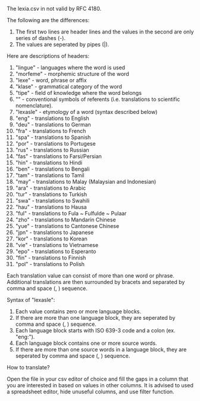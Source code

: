 The lexia.csv in not valid by RFC 4180.

The following are the differences:

1. The first two lines are header lines and the values in the second are only series of dashes (-).
2. The values are seperated by pipes (|).

Here are descriptions of headers:

1. "lingue" - languages where the word is used
2. "morfeme" - morphemic structure of the word
3. "lexe" - word, phrase or affix
4. "klase" - grammatical category of the word
5. "tipe" - field of knowledge where the word belongs
6. "" - conventional symbols of referents (i.e. translations to scientific nomenclature).
7. "lexasle" - etymology of a word (syntax described below)
8. "eng" - translations to English
9. "deu" - translations to German
10. "fra" - translations to French
11. "spa" - translations to Spanish
12. "por" - translations to Portugese
13. "rus" - translations to Russian
14. "fas" - translations to Farsi/Persian
15. "hin" - translations to Hindi
16. "ben" - translations to Bengali
17. "tam" - translations to Tamil
18. "may" - translations to Malay (Malaysian and Indonesian)
19. "ara" - translations to Arabic
20. "tur" - translations to Turkish
21. "swa" - translations to Swahili
22. "hau" - translations to Hausa
23. "ful" - translations to Fula ~ Fulfulde ~ Pulaar
24. "zho" - translations to Mandarin Chinese
25. "yue" - translations to Cantonese Chinese
26. "jpn" - translations to Japanese
27. "kor" - translations to Korean
28. "vie" - translations to Vietnamese
29. "epo" - translations to Esperanto
30. "fin" - translations to Finnish
31. "pol" - translations to Polish

Each translation value can consist of more than one word or phrase. Additional translations are then surrounded by bracets and separated by comma and space (, ) sequence.

Syntax of "lexasle":

1. Each value contains zero or more language blocks.
2. If there are more than one language block, they are seperated by comma and space (, ) sequence.
3. Each language block starts with ISO 639-3 code and a colon (ex. "eng:").
4. Each language block contains one or more source words.
5. If there are more than one source words in a language block, they are seperated by comma and space (, ) sequence.

How to translate?

Open the file in your csv editor of choice and fill the gaps in a column that you are interested in based on values in other columns.
It is advised to used a spreadsheet editor, hide unuseful columns, and use filter function.
